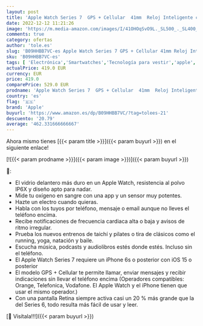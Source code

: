 ```yaml
---
layout: post
title: 'Apple Watch Series 7  GPS + Cellular  41mm  Reloj Inteligente con Caja de Aluminio  Product  Red - Correa Deportiva  Product  Red - Talla única. Monitor de entreno  Resistencia alagua'
date: 2022-12-12 11:21:26
image: 'https://m.media-amazon.com/images/I/41OHOqSvO9L._SL500_._SL400_.jpg'
comments: true
category: ofertas
author: 'tole.es'
slug: 'B09HHBB7VC-es Apple Watch Series 7 GPS + Cellular 41mm Reloj Inteligente...'
sku: 'B09HHBB7VC-es'
tags: [ 'Electrónica','Smartwatches','Tecnología para vestir','apple','🇪🇸', ]
actualPrice: 419.0 EUR
currency: EUR
price: 419.0
comparePrice: 529.0 EUR
prodname: 'Apple Watch Series 7  GPS + Cellular  41mm  Reloj Inteligente con Caja de Aluminio  Product  Red - Correa Deportiva  Product  Red - Talla única. Monitor de entreno  Resistencia alagua'
country: 'es'
flag: '🇪🇸'
brand: 'Apple'
buyurl: 'https://www.amazon.es/dp/B09HHBB7VC/?tag=tolees-21'
descuento: '20.79'
average: '462.331666666667'
---
```


Ahora mismo tienes [{{< param title >}}]({{< param buyurl >}}) en el siguiente enlace!

[![{{< param prodname >}}]({{< param image >}})]({{< param buyurl >}})

🔎:

- El vidrio delantero más duro en un Apple Watch, resistencia al polvo IP6X y diseño apto para nadar.
- Mide tu oxígeno en sangre con una app y un sensor muy potentes.
- Hazte un electro cuando quieras.
- Habla con los tuyos por teléfono, mensaje o email aunque no lleves el teléfono encima.
- Recibe notificaciones de frecuencia cardiaca alta o baja y avisos de ritmo irregular.
- Prueba los nuevos entrenos de taichí y pilates o tira de clásicos como el running, yoga, natación y baile.
- Escucha música, podcasts y audiolibros estés donde estés. Incluso sin el teléfono.
- El Apple Watch Series 7 requiere un iPhone 6s o posterior con iOS 15 o posterior
- El modelo GPS + Cellular te permite llamar, enviar mensajes y recibir indicaciones sin llevar el teléfono encima (Operadores compatibles: Orange, Telefonica, Vodafone. El Apple Watch y el iPhone tienen que usar el mismo operador.)
- Con una pantalla Retina siempre activa casi un 20 % más grande que la del Series 6, todo resulta más fácil de usar y leer.

[🛒 Visítala!!!]({{< param buyurl >}})
